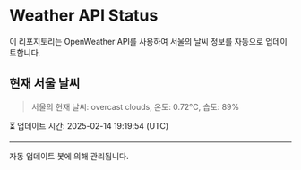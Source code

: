 
# Weather API Status

이 리포지토리는 OpenWeather API를 사용하여 서울의 날씨 정보를 자동으로 업데이트합니다.

## 현재 서울 날씨
> 서울의 현재 날씨: overcast clouds, 온도: 0.72°C, 습도: 89%

⏳ 업데이트 시간: 2025-02-14 19:19:54 (UTC)

---
자동 업데이트 봇에 의해 관리됩니다.
